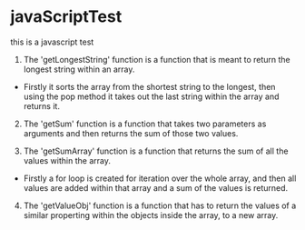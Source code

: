 # javaScriptTest
this is a javascript test

1. The 'getLongestString' function is a function that is meant to return the longest string within an array.
- Firstly it sorts the array from the shortest string to the longest, then using the pop method it takes out the last string within the array and returns it.

2. The 'getSum' function is a function that takes two parameters as arguments and then returns the sum of those two values.

3. The 'getSumArray' function is a function that returns the sum of all the values within the array.
- Firstly a for loop is created for iteration over the whole array, and then all values are added within that array and a sum of the values is returned.

4. The 'getValueObj' function is a function that has to return the values of a similar properting within the objects inside the array, to a new array.